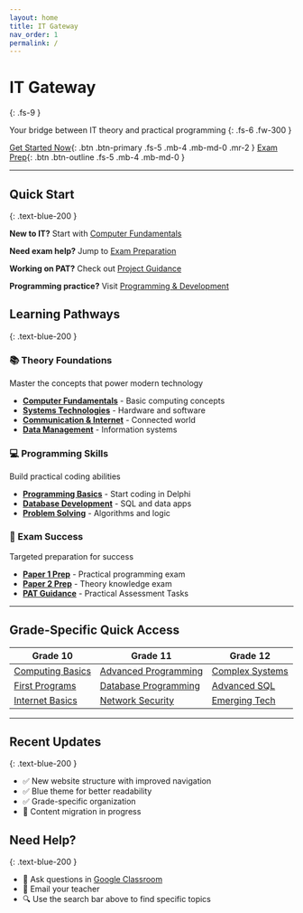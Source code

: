 ```yaml
---
layout: home
title: IT Gateway
nav_order: 1
permalink: /
---
```


# IT Gateway
{: .fs-9 }

Your bridge between IT theory and practical programming
{: .fs-6 .fw-300 }

[Get Started Now](#quick-start){: .btn .btn-primary .fs-5 .mb-4 .mb-md-0 .mr-2 }
[Exam Prep](./exam-prep){: .btn .btn-outline .fs-5 .mb-4 .mb-md-0 }

---

## Quick Start
{: .text-blue-200 }

<div class="code-example" markdown="1">

**New to IT?** Start with [Computer Fundamentals](./fundamentals)

**Need exam help?** Jump to [Exam Preparation](./exam-prep)

**Working on PAT?** Check out [Project Guidance](./projects)

**Programming practice?** Visit [Programming & Development](./programming)

</div>

## Learning Pathways
{: .text-blue-200 }

### 📚 Theory Foundations
Master the concepts that power modern technology
- **[Computer Fundamentals](./fundamentals)** - Basic computing concepts
- **[Systems Technologies](./systems)** - Hardware and software
- **[Communication & Internet](./networks)** - Connected world
- **[Data Management](./data)** - Information systems

### 💻 Programming Skills  
Build practical coding abilities
- **[Programming Basics](./programming)** - Start coding in Delphi
- **[Database Development](./database-dev)** - SQL and data apps
- **[Problem Solving](./problem-solving)** - Algorithms and logic

### 🎯 Exam Success
Targeted preparation for success
- **[Paper 1 Prep](./exam-prep/paper1)** - Practical programming exam
- **[Paper 2 Prep](./exam-prep/paper2)** - Theory knowledge exam
- **[PAT Guidance](./projects)** - Practical Assessment Tasks

---

## Grade-Specific Quick Access

| Grade 10 | Grade 11 | Grade 12 |
|-----------|----------|----------|
| [Computing Basics](./fundamentals/grade10) | [Advanced Programming](./programming/grade11) | [Complex Systems](./systems/hardware/grade12) |
| [First Programs](./programming/grade10) | [Database Programming](./database-dev/grade11) | [Advanced SQL](./database-dev/grade12) |
| [Internet Basics](./networks/grade10) | [Network Security](./networks/grade11) | [Emerging Tech](./systems/emerging) |

---

## Recent Updates
{: .text-blue-200 }

- ✅ New website structure with improved navigation
- ✅ Blue theme for better readability  
- ✅ Grade-specific organization
- 🔄 Content migration in progress

## Need Help?
{: .text-blue-200 }

- 💬 Ask questions in [Google Classroom](https://classroom.google.com)
- 📧 Email your teacher
- 🔍 Use the search bar above to find specific topics
